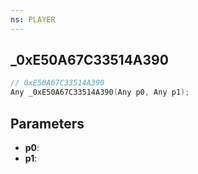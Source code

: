 ```yaml
---
ns: PLAYER
---
```

## _0xE50A67C33514A390

```c
// 0xE50A67C33514A390
Any _0xE50A67C33514A390(Any p0, Any p1);
```

## Parameters
* **p0**:
* **p1**:
